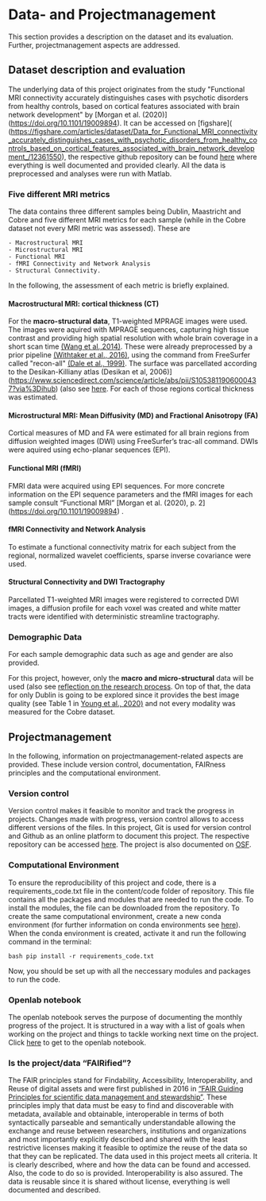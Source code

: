 # Data- and Projectmanagement

This section provides a description on the dataset and its evaluation. Further, projectmanagement aspects are addressed.  

## Dataset description and evaluation 

The underlying data of this project originates from the study "Functional MRI connectivity accurately distinguishes cases with psychotic disorders from healthy controls, based on cortical features associated with brain network development" by [Morgan et al. (2020)] (https://doi.org/10.1101/19009894). It can be accessed on [figshare]( (https://figshare.com/articles/dataset/Data_for_Functional_MRI_connectivity_accurately_distinguishes_cases_with_psychotic_disorders_from_healthy_controls_based_on_cortical_features_associated_with_brain_network_development_/12361550), the respective github repository can be found [here](https://github.com/jmyoung36/fMRI_connectivity_accurately_distinguishes_cases) where everything is well documented and provided clearly. All the data is preprocessed and analyses were run with Matlab. 

### Five different MRI metrics

The data contains three different samples being Dublin, Maastricht and Cobre and five different MRI metrics for each sample (while in the Cobre dataset not every MRI metric was assessed). These are 

	- Macrostructural MRI
	- Microstructural MRI
	- Functional MRI
	- fMRI Connectivity and Network Analysis
	- Structural Connectivity.

In the following, the assessment of each metric is briefly explained.

#### Macrostructural MRI: cortical thickness (CT)

For the **macro-structural data**, T1-weighted MPRAGE images were used. The images were aquired with MPRAGE sequences, capturing high tissue contrast and providing high spatial resolution with whole brain coverage in a short scan time [(Wang et al.,2014)](https://doi.org/10.1371/journal.pone.0096899). These were already preprocessed by a prior pipeline [(Withtaker et al., 2016)](https://pubmed.ncbi.nlm.nih.gov/27457931/), using the command from FreeSurfer called "recon-all" [(Dale et al., 1999)](https://pubmed.ncbi.nlm.nih.gov/9931268/). The surface was parcellated according to the Desikan-Killiany atlas (Desikan et al, 2006)](https://www.sciencedirect.com/science/article/abs/pii/S1053811906000437?via%3Dihub) (also see [here](https://mello-y.github.io/MSc5_research_project/code/Data_exploration.html#demographic-data). For each of those regions cortical thickness was estimated.



#### Microstructural MRI: Mean Diffusivity (MD) and Fractional Anisotropy (FA)

Cortical measures of MD and FA were estimated for all brain regions from diffusion weighted images (DWI) using FreeSurfer’s trac-all command. DWIs were aquired using echo-planar sequences (EPI). 

#### Functional MRI (fMRI)

FMRI data were acquired using EPI sequences. For more concrete information on the EPI sequence parameters and the fMRI images for each sample consult “Functional MRI” [Morgan et al. (2020), p. 2] (https://doi.org/10.1101/19009894) . 

#### fMRI Connectivity and Network Analysis

To estimate a functional connectivity matrix for each subject from the regional, normalized wavelet coefficients, sparse inverse covariance were used.

#### Structural Connectivity and DWI Tractography

Parcellated T1-weighted MRI images were registered to corrected DWI images, a diffusion profile for each voxel was created and white matter tracts were identified with deterministic streamline tractography. 

### Demographic Data 

For each sample demographic data such as age and gender are also provided.


For this project, however, only the **macro and micro-structural** data will be used (also see [reflection on the research process](https://mello-y.github.io/MSc5_research_project/general_information/Discussion.html). On top of that, the data for only Dublin is going to be explored since it provides the best image quality (see Table 1 in [Young et al., 2020)](https://doi.org/10.1101/19009894) and not every modality was measured for the Cobre dataset.

## Projectmanagement

In the following, information on projectmanagement-related aspects are provided. These include version control, documentation, FAIRness principles and the computational environment. 

### Version control

Version control makes it feasible to monitor and track the progress in projects. Changes made with progress, version control allows to access different versions of the files. 
In this project, Git is used for version control and Github as an online platform to document this project. The respective repository can be accessed [here](https://github.com/mello-y/MSc5_research_project). The project is also documented on [OSF](https://osf.io/g8j2c/).

### Computational Environment

To ensure the reproducibility of this project and code, there is a requirements_code.txt file in the content/code folder of repository. This file contains all the packages and modules that are needed to run the code. To install the modules, the file can be downloaded from the repository. To create the same computational environment, create a new conda environment (for further information on conda environments see [here](https://docs.conda.io/projects/conda/en/latest/user-guide/tasks/manage-environments.html)). When the conda environment is created, activate it and run the following command in the terminal:

```bash pip install -r requirements_code.txt ```

Now, you should be set up with all the neccessary modules and packages to run the code. 

### Openlab notebook

The openlab notebook serves the purpose of documenting the monthly progress of the project. It is structured in a way with a list of goals when working on the project and things to tackle working next time on the project. Click [here](https://mello-y.github.io/MSc5_research_project/open_lab_notebook/html) to get to the openlab notebook.

### Is the project/data “FAIRified”?

The FAIR principles stand for Findability, Accessibility, Interoperability, and Reuse of digital assets and were first published in 2016 in [“FAIR Guiding Principles for scientific data management and stewardship”](https://www.go-fair.org/fair-principles/). These principles imply that data must be easy to find and discoverable with metadata, available and obtainable, interoperable in terms of both syntactically parseable and semantically understandable allowing the exchange and reuse between researchers, institutions and organizations and most importantly explicitly described and shared with the least restrictive licenses making it feasible to optimize the reuse of the data so that they can be replicated.
The data used in this project meets all criteria. It is clearly described, where and how the data can be found and accessed. Also, the code to do so is provided. Interoperability is also assured. 
The data is reusable since it is shared without license, everything is well documented and described. 




